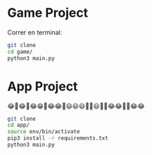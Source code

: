 # Game Project

Correr en terminal: 

```sh
git clone
cd game/
python3 main.py
```

# App Project

😂🤣😂🤣😂😁🤣😂😂🤣😃😃😃🤣🤣😃🤣🤣😂😂🤣🤣😂😂

```sh
git clone
cd app/
source env/bin/activate
pip3 install -r requirements.txt
python3 main.py
```